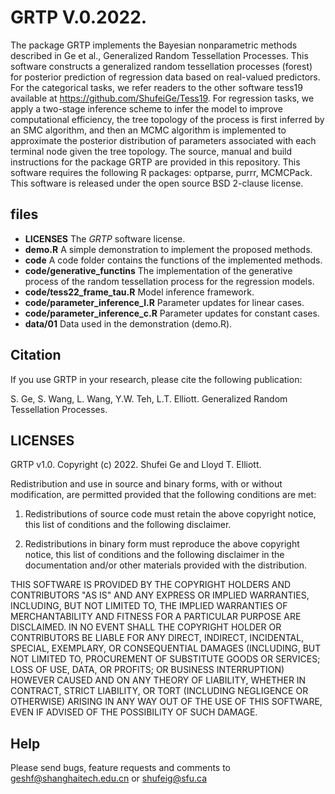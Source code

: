 # GRTP V.0.2022.


The package GRTP implements the Bayesian nonparametric methods described in Ge et al., Generalized Random Tessellation Processes. This software constructs a generalized random tessellation processes (forest) for posterior prediction of regression data based on real-valued predictors. For the categorical tasks, we refer readers to the other software tess19 available at https://github.com/ShufeiGe/Tess19. For regression tasks, we apply a two-stage
inference scheme to infer the model to improve computational efficiency, the tree topology of the process is first inferred by an SMC algorithm, and then an MCMC algorithm is implemented to approximate the posterior distribution of parameters associated with each terminal node given the tree topology.  The source, manual and build instructions for the package GRTP are provided in this repository. This software requires the following R packages: optparse, purrr, MCMCPack. This software is released under the open source BSD 2-clause license.


## files
- **LICENSES**    The  *GRTP* software license.
- **demo.R** A simple demonstration to implement the proposed methods.
- **code**  A code folder contains the functions of the implemented methods.
- **code/generative_functins**  The implementation of the generative process of the random tessellation process for the regression models.
- **code/tess22_frame_tau.R**   Model inference framework.
- **code/parameter_inference_l.R**   Parameter updates for linear cases.
- **code/parameter_inference_c.R**   Parameter updates for constant cases.
- **data/01**   Data used in the demonstration (demo.R).
 

## Citation
If you use GRTP in your research, please cite the following publication:

S. Ge, S. Wang, L. Wang, Y.W. Teh, L.T. Elliott. Generalized Random Tessellation Processes.

## LICENSES
GRTP v1.0. Copyright (c) 2022. Shufei Ge and Lloyd T. Elliott.

Redistribution and use in source and binary forms, with or without modification, are permitted provided that the following conditions are met:

1. Redistributions of source code must retain the above copyright notice, this list of conditions and the following disclaimer.

2. Redistributions in binary form must reproduce the above copyright notice, this list of conditions and the following disclaimer in the documentation and/or other materials provided with the distribution.

THIS SOFTWARE IS PROVIDED BY THE COPYRIGHT HOLDERS AND CONTRIBUTORS "AS IS" AND ANY EXPRESS OR IMPLIED WARRANTIES, INCLUDING, BUT NOT LIMITED TO, THE IMPLIED WARRANTIES OF MERCHANTABILITY AND FITNESS FOR A PARTICULAR PURPOSE ARE DISCLAIMED. IN NO EVENT SHALL THE COPYRIGHT HOLDER OR CONTRIBUTORS BE LIABLE FOR ANY DIRECT, INDIRECT, INCIDENTAL, SPECIAL, EXEMPLARY, OR CONSEQUENTIAL DAMAGES (INCLUDING, BUT NOT LIMITED TO, PROCUREMENT OF SUBSTITUTE GOODS OR SERVICES; LOSS OF USE, DATA, OR PROFITS; OR BUSINESS INTERRUPTION) HOWEVER CAUSED AND ON ANY THEORY OF LIABILITY, WHETHER IN CONTRACT, STRICT LIABILITY, OR TORT (INCLUDING NEGLIGENCE OR OTHERWISE) ARISING IN ANY WAY OUT OF THE USE OF THIS SOFTWARE, EVEN IF ADVISED OF THE POSSIBILITY OF SUCH DAMAGE.



## Help
Please send bugs, feature requests and comments to geshf@shanghaitech.edu.cn or shufeig@sfu.ca
